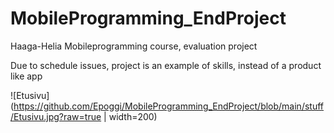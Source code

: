 # MobileProgramming_EndProject
Haaga-Helia Mobileprogramming course, evaluation project

Due to schedule issues, project is an example of skills, instead of a product like app

![Etusivu](https://github.com/Epoggi/MobileProgramming_EndProject/blob/main/stuff/Etusivu.jpg?raw=true | width=200)

